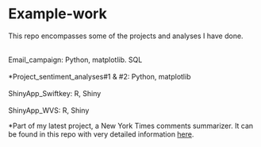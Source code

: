 # Example-work
This repo encompasses some of the projects and analyses I have done.

<br>Email_campaign: Python, matplotlib. SQL</br>
<br>*Project_sentiment_analyses#1 & #2: Python, matplotlib</br>
<br>ShinyApp_Swiftkey: R, Shiny</br>
<br>ShinyApp_WVS: R, Shiny</br>

*Part of my latest project, a New York Times comments summarizer. It can be found in this repo with very detailed information [here](http://github.com/PeggyFan/Project).

